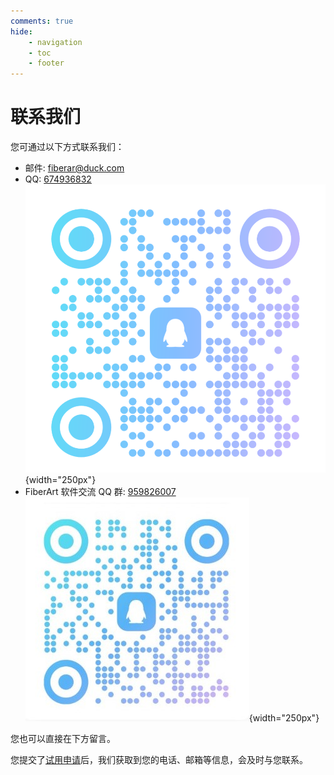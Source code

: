 ```yaml
---
comments: true
hide:
    - navigation
    - toc
    - footer
---
```


# 联系我们

您可通过以下方式联系我们：

- 邮件: <fiberar@duck.com>
- QQ: [674936832](mqqwpa://im/chat?chat_type=wpa&uin=674936831)  
    ![qq](./assets/qq.png){width="250px"}
- FiberArt 软件交流 QQ 群: [959826007](https://qm.qq.com/q/4qmMJzRYt2)  
    ![FiberArt 软件交流](./assets/qq_group.jpg){width="250px"}

您也可以直接在下方留言。

您提交了[试用申请](./trial/index.md)后，我们获取到您的电话、邮箱等信息，会及时与您联系。
